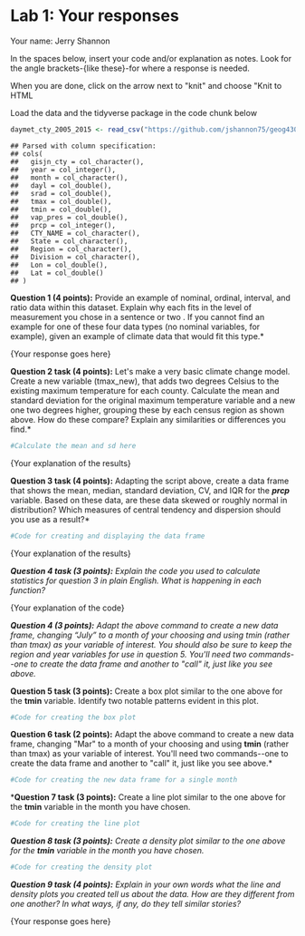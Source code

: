 Lab 1: Your responses
================

Your name: Jerry Shannon

In the spaces below, insert your code and/or explanation as notes. Look for the angle brackets-{like these}-for where a response is needed.

When you are done, click on the arrow next to "knit" and choose "Knit to HTML

Load the data and the tidyverse package in the code chunk below

``` r
daymet_cty_2005_2015 <- read_csv("https://github.com/jshannon75/geog4300/raw/master/labs/lab1_%20descriptive_stats/Daymet_Cty_Summary_2005_2015.csv")
```

    ## Parsed with column specification:
    ## cols(
    ##   gisjn_cty = col_character(),
    ##   year = col_integer(),
    ##   month = col_character(),
    ##   dayl = col_double(),
    ##   srad = col_double(),
    ##   tmax = col_double(),
    ##   tmin = col_double(),
    ##   vap_pres = col_double(),
    ##   prcp = col_integer(),
    ##   CTY_NAME = col_character(),
    ##   State = col_character(),
    ##   Region = col_character(),
    ##   Division = col_character(),
    ##   Lon = col_double(),
    ##   Lat = col_double()
    ## )

**Question 1 (4 points):** Provide an example of nominal, ordinal, interval, and ratio data within this dataset. Explain why each fits in the level of measurement you chose in a sentence or two . If you cannot find an example for one of these four data types (no nominal variables, for example), given an example of climate data that would fit this type.\*

{Your response goes here}

**Question 2 task (4 points):** Let's make a very basic climate change model. Create a new variable (tmax\_new), that adds two degrees Celsius to the existing maximum temperature for each county. Calculate the mean and standard deviation for the original maximum temperature variable and a new one two degrees higher, grouping these by each census region as shown above. How do these compare? Explain any similarities or differences you find.\*

``` r
#Calculate the mean and sd here
```

{Your explanation of the results}

**Question 3 task (4 points):** Adapting the script above, create a data frame that shows the mean, median, standard deviation, CV, and IQR for the ***prcp*** variable. Based on these data, are these data skewed or roughly normal in distribution? Which measures of central tendency and dispersion should you use as a result?\*

``` r
#Code for creating and displaying the data frame
```

{Your explanation of the results}

***Question 4 task (3 points):** Explain the code you used to calculate statistics for question 3 in plain English. What is happening in each function?*

{Your explanation of the code}

***Question 4 (3 points):** Adapt the above command to create a new data frame, changing “July” to a month of your choosing and using tmin (rather than tmax) as your variable of interest. You should also be sure to keep the region and year variables for use in question 5. You'll need two commands--one to create the data frame and another to "call" it, just like you see above.*

**Question 5 task (3 points):** Create a box plot similar to the one above for the **tmin** variable. Identify two notable patterns evident in this plot.

``` r
#Code for creating the box plot
```

**Question 6 task (2 points):** Adapt the above command to create a new data frame, changing "Mar" to a month of your choosing and using **tmin** (rather than tmax) as your variable of interest. You'll need two commands--one to create the data frame and another to "call" it, just like you see above.\*

``` r
#Code for creating the new data frame for a single month
```

\***Question 7 task (3 points):** Create a line plot similar to the one above for the **tmin** variable in the month you have chosen.

``` r
#Code for creating the line plot
```

***Question 8 task (3 points):** Create a density plot similar to the one above for the **tmin** variable in the month you have chosen.*

``` r
#Code for creating the density plot
```

***Question 9 task (4 points):** Explain in your own words what the line and density plots you created tell us about the data. How are they different from one another? In what ways, if any, do they tell similar stories?*

{Your response goes here}
